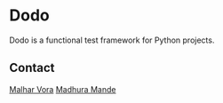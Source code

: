 # Dodo
Dodo is a functional test framework for Python projects.

## Contact
[Malhar Vora](vbmade2000@gmail.com)
[Madhura Mande](mandemadhura@gmail.com)

